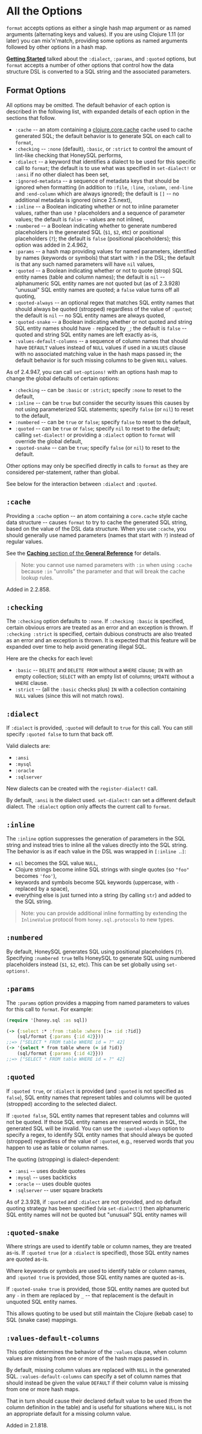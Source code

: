 # All the Options

`format` accepts options as either a single hash map argument or
as named arguments (alternating keys and values). If you are using
Clojure 1.11 (or later) you can mix'n'match, providing some options
as named arguments followed by other options in a hash map.

[**Getting Started**](https://cljdoc.org/d/com.github.seancorfield/honeysql/CURRENT/doc/getting-started)
talked about the `:dialect`, `:params`, and `:quoted` options,
but `format` accepts a number of other options that control
how the data structure DSL is converted to a SQL string
and the associated parameters.

## Format Options

All options may be omitted. The default behavior of each option is described in the following list, with expanded details of each option in the sections that follow.

* `:cache` -- an atom containing a [clojure.core.cache](https://github.com/clojure/core.cache) cache used to cache generated SQL; the default behavior is to generate SQL on each call to `format`,
* `:checking` -- `:none` (default), `:basic`, or `:strict` to control the amount of lint-like checking that HoneySQL performs,
* `:dialect` -- a keyword that identifies a dialect to be used for this specific call to `format`; the default is to use what was specified in `set-dialect!` or `:ansi` if no other dialect has been set,
* `:ignored-metadata` -- a sequence of metadata keys that should be ignored when formatting (in addition to `:file`, `:line`, `:column`, `:end-line` and `:end-column` which are always ignored); the default is `[]` -- no additional metadata is ignored (since 2.5.next),
* `:inline` -- a Boolean indicating whether or not to inline parameter values, rather than use `?` placeholders and a sequence of parameter values; the default is `false` -- values are not inlined,
* `:numbered` -- a Boolean indicating whether to generate numbered placeholders in the generated SQL (`$1`, `$2`, etc) or positional placeholders (`?`); the default is `false` (positional placeholders); this option was added in 2.4.962,
* `:params` -- a hash map providing values for named parameters, identified by names (keywords or symbols) that start with `?` in the DSL; the default is that any such named parameters will have `nil` values,
* `:quoted` -- a Boolean indicating whether or not to quote (strop) SQL entity names (table and column names); the default is `nil` -- alphanumeric SQL entity names are not quoted but (as of 2.3.928) "unusual" SQL entity names are quoted; a `false` value turns off all quoting,
* `:quoted-always` -- an optional regex that matches SQL entity names that should always be quoted (stropped) regardless of the value of `:quoted`; the default is `nil` -- no SQL entity names are always quoted,
* `:quoted-snake` -- a Boolean indicating whether or not quoted and string SQL entity names should have `-` replaced by `_`; the default is `false` -- quoted and string SQL entity names are left exactly as-is,
* `:values-default-columns` -- a sequence of column names that should have `DEFAULT` values instead of `NULL` values if used in a `VALUES` clause with no associated matching value in the hash maps passed in; the default behavior is for such missing columns to be given `NULL` values.

As of 2.4.947, you can call `set-options!` with an options hash map to change the
global defaults of certain options:

* `:checking` -- can be `:basic` or `:strict`; specify `:none` to reset to the default,
* `:inline` -- can be `true` but consider the security issues this causes by not using parameterized SQL statements; specify `false` (or `nil`) to reset to the default,
* `:numbered` -- can be `true` or `false`; specify `false` to reset to the default,
* `:quoted` -- can be `true` or `false`; specify `nil` to reset to the default; calling `set-dialect!` or providing a `:dialect` option to `format` will override the global default,
* `:quoted-snake` -- can be `true`; specify `false` (or `nil`) to reset to the default.

Other options may only be specified directly in calls to `format` as they are considered
per-statement, rather than global.

See below for the interaction between `:dialect` and `:quoted`.

## `:cache`

Providing a `:cache` option -- an atom containing a `core.cache` style cache data structure -- causes `format` to try to cache the
generated SQL string, based on the value of the DSL data structure.
When you use `:cache`, you should generally use named parameters
(names that start with `?`) instead of regular values.

See the [**Caching** section of the **General Reference**](https://cljdoc.org/d/com.github.seancorfield/honeysql/CURRENT/doc/getting-started/general-reference#caching)
for details.

> Note: you cannot use named parameters with `:in` when using `:cache` because `:in` "unrolls" the parameter and that will break the cache lookup rules.

Added in 2.2.858.

## `:checking`

The `:checking` option defaults to `:none`.
If `:checking :basic` is specified, certain obvious errors
are treated as an error and an exception is thrown.
If `:checking :strict` is specified, certain dubious constructs are also treated as an error and an exception is
thrown.
It is expected that this feature will be expanded over time
to help avoid generating illegal SQL.

Here are the checks for each level:
* `:basic` -- `DELETE` and `DELETE FROM` without a `WHERE` clause; `IN` with an empty collection; `SELECT` with an empty list of columns; `UPDATE` without a `WHERE` clause.
* `:strict` -- (all the `:basic` checks plus) `IN` with a collection containing `NULL` values (since this will not match rows).

## `:dialect`

If `:dialect` is provided, `:quoted` will default to `true` for this call. You can still specify `:quoted false` to turn that back off.

Valid dialects are:

* `:ansi`
* `:mysql`
* `:oracle`
* `:sqlserver`

New dialects can be created with the `register-dialect!` call.

By default, `:ansi` is the dialect used. `set-dialect!` can
set a different default dialect. The `:dialect` option only affects
the current call to `format`.

## `:inline`

The `:inline` option suppresses the generation of parameters in
the SQL string and instead tries to inline all the values directly
into the SQL string. The behavior is as if each value in the DSL
was wrapped in `[:inline `..`]`:

* `nil` becomes the SQL value `NULL`,
* Clojure strings become inline SQL strings with single quotes (so `"foo"` becomes `'foo'`),
* keywords and symbols become SQL keywords (uppercase, with `-` replaced by a space),
* everything else is just turned into a string (by calling `str`) and added to the SQL string.

> Note: you can provide additional inline formatting by extending the `InlineValue` protocol from `honey.sql.protocols` to new types.

## `:numbered`

By default, HoneySQL generates SQL using positional placeholders (`?`).
Specifying `:numbered true` tells HoneySQL to generate SQL using
numbered placeholders instead (`$1`, `$2`, etc). This can be set
globally using `set-options!`.

## `:params`

The `:params` option provides a mapping from named parameters
to values for this call to `format`. For example:

```clojure
(require '[honey.sql :as sql])

(-> {:select :* :from :table :where [:= :id :?id]}
    (sql/format {:params {:id 42}}))
;;=> ["SELECT * FROM table WHERE id = ?" 42]
(-> '{select * from table where (= id ?id)}
    (sql/format {:params {:id 42}}))
;;=> ["SELECT * FROM table WHERE id = ?" 42]
```

## `:quoted`

If `:quoted true`, or `:dialect` is provided (and `:quoted` is not
specified as `false`), SQL entity names that represent
tables and columns will be quoted (stropped) according to the
selected dialect.

If `:quoted false`, SQL entity names that represent tables and columns
will not be quoted. If those SQL entity names are reserved words in
SQL, the generated SQL will be invalid. You can use the `:quoted-always`
option to specify a regex, to identify SQL entity names that should
always be quoted (stropped) regardless of the value of `:quoted`, e.g.,
reserved words that you happen to use as table or column names.

The quoting (stropping) is dialect-dependent:
* `:ansi` -- uses double quotes
* `:mysql` -- uses backticks
* `:oracle` -- uses double quotes
* `:sqlserver` -- user square brackets

As of 2.3.928, if `:quoted` and `:dialect` are not provided, and no
default quoting strategy has been specified (via `set-dialect!`) then
alphanumeric SQL entity names will not be quoted but "unusual" SQL entity names will

## `:quoted-snake`

Where strings are used to identify table or column names, they are
treated as-is. If `:quoted true` (or a `:dialect` is specified),
those SQL entity names are quoted as-is.

Where keywords or symbols are used to identify table or column
names, and `:quoted true` is provided, those SQL entity names are
quoted as-is.

If `:quoted-snake true` is provided, those SQL entity names are quoted
but any `-` in them are replaced by `_` -- that replacement is the
default in unquoted SQL entity names.

This allows quoting to be used but still maintain the Clojure
(kebab case) to SQL (snake case) mappings.

## `:values-default-columns`

This option determines the behavior of the `:values` clause, when
column values are missing from one or more of the hash maps passed
in.

By default, missing column values are replaced with `NULL` in the
generated SQL. `:values-default-columns` can specify a set of
column names that should instead be given the value `DEFAULT` if
their column value is missing from one or more hash maps.

That in turn should cause their declared default value to be used
(from the column definition in the table) and is useful for
situations where `NULL` is not an appropriate default for a missing
column value.

Added in 2.1.818.
